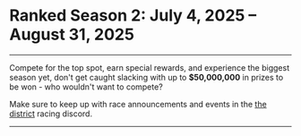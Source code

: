 # Ranked Season 2: July 4, 2025 – August 31, 2025

---

Compete for the top spot, earn special rewards, and experience the biggest season yet, don't get caught slacking with up to **$50,000,000** in prizes to be won - who wouldn't want to compete?

Make sure to keep up with race announcements and events in the [the district](https://discord.gg/s4JrbFmZvK) racing discord.

---

<RacingLeaderboard />
